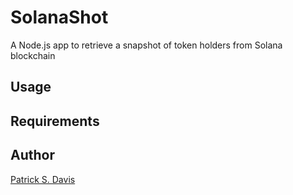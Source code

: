 # SolanaShot

A Node.js app to retrieve a snapshot of token holders from Solana blockchain

## Usage

## Requirements

## Author

[Patrick S. Davis](https://x.com/PatrionDigital)
